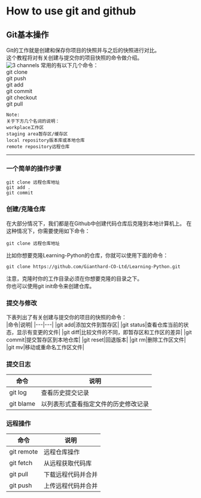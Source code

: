 # How to use git and github
## Git基本操作
Git的工作就是创建和保存你项目的快照并与之后的快照进行对比。  
这个教程将对有关创建与提交你的项目快照的命令做介绍。  
 ![3 channels](../imgs/git-command.jpg) 
常用的有以下几个命令：  
git clone  
git push  
git add  
git commit  
git checkout  
git pull  


    Note:  
    关于下方几个名词的说明：
    workplace工作区
    staging area暂存区/缓存区
    local repository版本库或本地仓库
    remote repository远程仓库

----
### 一个简单的操作步骤
```
git clone 远程仓库地址
git add .
git commit 
```
### 创建/克隆仓库
在大部分情况下，我们都是在Github中创建代码仓库后克隆到本地计算机上。
在这种情况下，你需要使用如下命令：
```
git clone 远程仓库地址
```
比如你想要克隆Learning-Python的仓库，你就可以使用下面的命令：
```
git clone https://github.com/Gianthard-CO-Ltd/Learning-Python.git
```
注意，克隆时你的工作目录必须在你想要克隆的目录之下。  
你也可以使用git init命令来创建仓库。
### 提交与修改
下表列出了有关创建与提交你的项目的快照的命令：  
|命令|说明|
|---|---|
|git add|添加文件到暂存区|
|git status|查看仓库当前的状态，显示有变更的文件|
|git diff|比较文件的不同，即暂存区和工作区的差异|
|git commit|提交暂存区到本地仓库|
|git reset|回退版本|
|git rm|删除工作区文件|
|git mv|移动或重命名工作区文件|
### 提交日志
|命令|说明|
|---|---|
|git log|查看历史提交记录|
|git blame <file>|以列表形式查看指定文件的历史修改记录|
### 远程操作
|命令|说明|
|---|---|
|git remote|远程仓库操作|
|git fetch|从远程获取代码库|
|git pull|下载远程代码并合并|
|git push|上传远程代码并合并|



